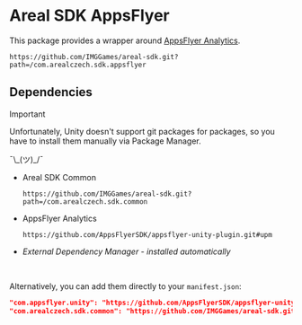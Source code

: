 # Areal SDK AppsFlyer

This package provides a wrapper around [AppsFlyer Analytics](https://github.com/AppsFlyerSDK/appsflyer-unity-plugin).

```
https://github.com/IMGGames/areal-sdk.git?path=/com.arealczech.sdk.appsflyer
```

## Dependencies

> [!IMPORTANT]
> Unfortunately, Unity doesn't support git packages for packages, so you have to install them manually via Package Manager.
>
> ¯\\\_(ツ)\_/¯

-   Areal SDK Common
    ```
    https://github.com/IMGGames/areal-sdk.git?path=/com.arealczech.sdk.common
    ```
-   AppsFlyer Analytics
    ```
    https://github.com/AppsFlyerSDK/appsflyer-unity-plugin.git#upm
    ```
-   _External Dependency Manager - installed automatically_

<br/>

Alternatively, you can add them directly to your `manifest.json`:

```json
"com.appsflyer.unity": "https://github.com/AppsFlyerSDK/appsflyer-unity-plugin.git#upm",
"com.arealczech.sdk.common": "https://github.com/IMGGames/areal-sdk.git?path=/com.arealczech.sdk.common"
```
